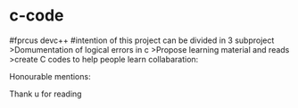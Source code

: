 # c-code

#fprcus devc++
#intention of this project can be divided in 3 subproject
    >Domumentation of logical errors in c
    >Propose learning material and reads
    >create C codes to help people learn 
collabaration:


Honourable mentions:
   
   
Thank u for reading

